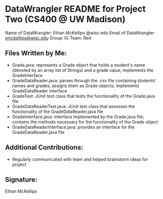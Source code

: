 DataWrangler README for Project Two (CS400 @ UW Madison)
========================================================

Name of DataWrangler: Ethan McKellips
@wisc.edu Email of DataWrangler: emckellips@wisc.edu
Group: IG
Team: Red

Files Written by Me:
--------------------
 - Grade.java: represents a Grade object that holds a student's name (denoted by an array list of Strings) and a grade value; implements the GradeInterface
 - GradeDataReader.java: parses through the .csv file containing students' names and grades, assigns them as Grade objects; implements GradeDataReader interface
 - GradeTest: JUnit test class that tests the functionality of the Grade.java file
 - GradeDataReaderTest.java: JUnit test class that assesses the functionality of the GradeDataReader.java file
 - GradeInterface.java: interface implemented by the Grade.java file; contains the methods necessary for the functionality of the Grade object
 - GradeDataReaderInterface.java: provides an interface for the GradeDataReader.java file
 

Additional Contributions:
-------------------------
 - Regularly communicated with team and helped brainstorm ideas for project

Signature:
----------
Ethan McKellips
